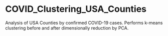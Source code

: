 # COVID_Clustering_USA_Counties
Analysis of USA Counties by confirmed COVID-19 cases. Performs k-means clustering before and after dimensionally reduction by PCA.
